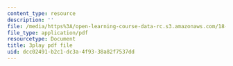 ```yaml
---
content_type: resource
description: ''
file: /media/https%3A/open-learning-course-data-rc.s3.amazonaws.com/18-06sc-linear-algebra-fall-2011/dcc02491b2c1dc3a4f9338a82f7537dd_nHlE7EgJFds.pdf
file_type: application/pdf
resourcetype: Document
title: 3play pdf file
uid: dcc02491-b2c1-dc3a-4f93-38a82f7537dd
---
```


